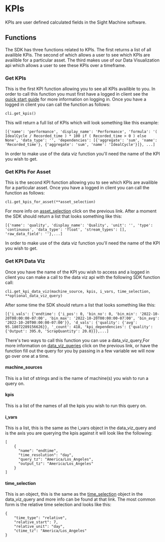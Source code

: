 # KPIs

KPIs are user defined calculated fields in the Sight Machine software.

## Functions
The SDK has three functions related to KPIs.  The first returns a list of all availible KPis.  The second of which allows a user to see which KPIs are availible for a particular asset.  The third makes use of our Data Visualization api which allows a user to see these KPIs over a timeframe.

### Get KPIs
This is the first KPI function allowing you to see all KPIs availible to you.  In order to call this function you must first have a logged in client see the [quick start guide](/README.md) for more information on logging in.  Once you have a logged in client you can call the function as follows:

```
cli.get_kpis()
```
This will return a full list of KPIs which will look something like this example:
```
[{'name': 'performance', 'display_name': 'Performance', 'formula': '( IdealCycle / Recorded_time ) * 100 if ( Recorded_time > 0 ) else None', 'data_type': '', 'dependencies': [{'aggregate': 'sum', 'name': 'Recorded_time'}, {'aggregate': 'sum', 'name': 'IdealCycle'}]}, ...]
```

In order to make use of the data viz function you'll need the name of the KPI you wish to get.

### Get KPIs For Asset
This is the second KPI function allowing you to see which KPIs are availible for a particular asset.  Once you have a logged in client you can call the function as follows:

```
cli.get_kpis_for_asset(**asset_selection)
```

For more info on [asset_selection](/docs/commonly_used_data_types/asset_selection.md) click on the previous link.  After a moment the SDK should return a list that looks something like this:

```
[{'name': 'quality', 'display_name': 'Quality', 'unit': '', 'type': 'continuous', 'data_type': 'float', 'stream_types': [], 'raw_data_field': ''},...]
```

In order to make use of the data viz function you'll need the name of the KPI you wish to get.

### Get KPI Data Viz
Once you have the name of the KPI you wish to access and a logged in client you can make a call to the data viz api with the following SDK function call:
```
cli.get_kpi_data_viz(machine_source, kpis, i_vars, time_selection, **optional_data_viz_query)
```

After some time the SDK should return a list that looks something like this:
```
[{'i_vals': {'endtime': {'i_pos': 0, 'bin_no': 0, 'bin_min': '2022-10-20T00:00:00-07:00', 'bin_max': '2022-10-20T00:00:00-07:00', 'bin_avg': '2022-10-20T00:00:00-07:00'}}, 'd_vals': {'quality': {'avg': 95.18072289156626}}, '_count': 418, 'kpi_dependencies': {'quality': {'Output': 395.0, 'ScrapQuantity': 20.0}}},...]
```

There's two ways to call this function you can use a data_viz_query,For more information on [data_viz_queries](/docs/commonly_used_data_types/data_viz_query.md) click on the previous link, or have the function fill out the query for you by passing in a few variable we will now go over one at a time.

#### machine_sources
This is a list of strings and is the name of machine(s) you wish to run a query on.

#### kpis
This is a list of the names of all the kpis you wish to run this query on.

#### i_vars
This is a list, this is the same as the i_vars object in the data_viz_query and is the axis you are querying the kpis against it will look like the following:
```
[
    {
      "name": "endtime",
      "time_resolution": "day",
      "query_tz": "America/Los_Angeles",
      "output_tz": "America/Los_Angeles"
    }
]
```

#### time_selection
This is an object, this is the same as the [time_selection](/docs/commonly_used_data_types/data_viz_query.md#time_selection) object in the data_viz_query and more info can be found at that link.  The most common form is the relative time selection and looks like this:
```
{
    "time_type": "relative",
    "relative_start": 7,
    "relative_unit": "day",
    "ctime_tz": "America/Los_Angeles"
}
```